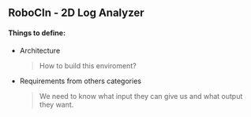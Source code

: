 ## RoboCIn - 2D Log Analyzer

#### Things to define:

- Architecture
    > How to build this enviroment? 

- Requirements from others categories
    > We need to know what input they can give us and what output they want.
